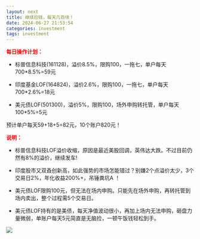 ```yaml
---
layout: next
title: 继续捡钱，每天几百块！
date: 2024-06-27 21:53:54
categories: investment
tags: investment
---
```


<font color='red'>**每日操作计划：**</font>

* 标普信息科技(161128)，溢价8.5%，限购100，一拖七，单户每天700*8.5%=59元

* 印度基金LOF(164824)，溢价2.6%，限购100，一拖七，单户每天700*2.6%=18元

* 美元债LOF(501300)，溢价5%，限购100，场外申购转托管，单户每天100*5%=5元

预计单户每天59+18+5=82元，10个账户820元！

<!-- more -->

<font color='red'>**说明：**</font>

* 标普信息科技LOF溢价收缩，原因是最近美股回调，英伟达大跌。不过目前仍然有8%的溢价，继续发车!

* 印度股市又双叒创新高，如此强势的市场怎能错过？别嫌2个点溢价太少，3个交易日2%，年化收益200%+，吊锤粪坑A ！

* 美元债LOF限购100元，但无法在场内申购。只能先在场外申购，再转托管到场内卖出，整个过程需5个交易日。

* 美元债LOF持有的是美债，每天净值波动很小，再加上场内无法申购，砸盘力量微弱，单账户每天5元简直是无脑捡，一顿午饭钱轻松到手。

![](image1.jpeg)
